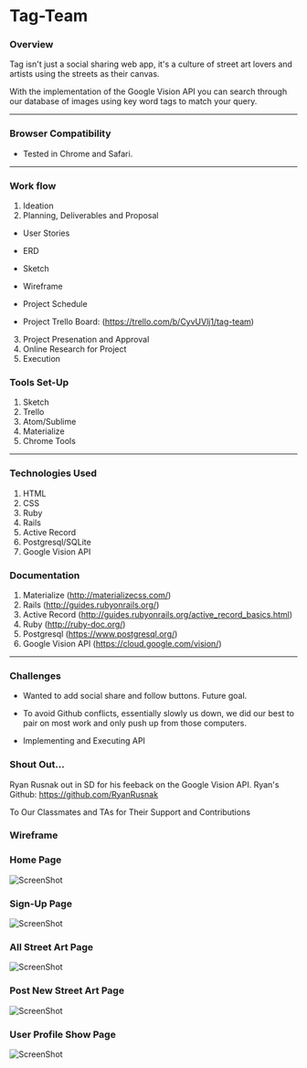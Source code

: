 # Tag-Team

### Overview

Tag isn't just a social sharing web app, it's a culture of street art lovers and artists using the streets as their canvas.

With the implementation of the Google Vision API you can search through our database of images using key word tags to match your query.

---

### Browser Compatibility

* Tested in Chrome and Safari.

---

### Work flow

1. Ideation
2. Planning, Deliverables and Proposal

* User Stories

* ERD

* Sketch

* Wireframe

* Project Schedule

* Project Trello Board: (https://trello.com/b/CyvUVlj1/tag-team)

3. Project Presenation and Approval
4. Online Research for Project
5. Execution

### Tools Set-Up
1. Sketch
2. Trello
3. Atom/Sublime
4. Materialize
5. Chrome Tools
---

### Technologies Used

1. HTML
2. CSS
3. Ruby
4. Rails
5. Active Record
6. Postgresql/SQLite
7. Google Vision API

### Documentation

1. Materialize (http://materializecss.com/)
2. Rails (http://guides.rubyonrails.org/)
3. Active Record (http://guides.rubyonrails.org/active_record_basics.html)
4. Ruby (http://ruby-doc.org/)
5. Postgresql (https://www.postgresql.org/)
6. Google Vision API (https://cloud.google.com/vision/)

---

### Challenges

* Wanted to add social share and follow buttons. Future goal.

* To avoid Github conflicts, essentially slowly us down, we did our best to pair on most work and only push up from those computers.

* Implementing and Executing API


### Shout Out...

Ryan Rusnak out in SD for his feeback on the Google Vision API.
Ryan's Github: https://github.com/RyanRusnak

To Our Classmates and TAs for Their Support and Contributions


### Wireframe

### Home Page
![ScreenShot](https://ucarecdn.com/2e12c37c-036b-4a3e-861e-ea9b2deb281e/)

### Sign-Up Page
![ScreenShot](https://ucarecdn.com/533efc64-0229-4b7f-aa5b-e4fb94d2dc96/)

### All Street Art Page
![ScreenShot](https://ucarecdn.com/3bfcca35-e54e-42cb-93d4-9969d585866a/)

### Post New Street Art Page
![ScreenShot](https://ucarecdn.com/5751e67d-aa0f-4106-8ed6-68bb9e67d2c6/)

### User Profile Show Page
![ScreenShot](https://ucarecdn.com/cd348c91-9720-476e-88e7-7bc05c3cac79/)